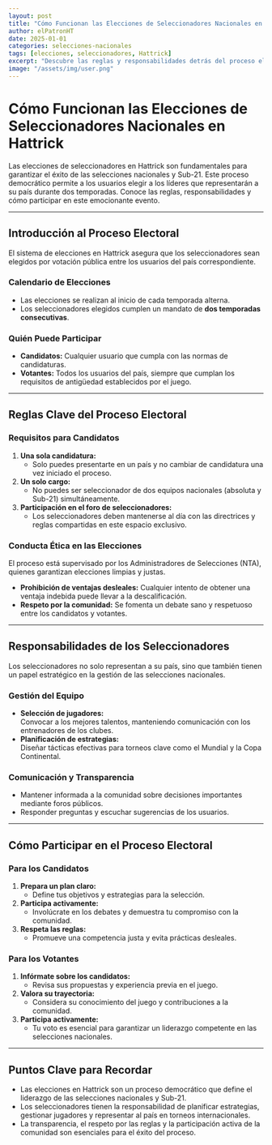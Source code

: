 ```yaml
---
layout: post
title: "Cómo Funcionan las Elecciones de Seleccionadores Nacionales en Hattrick"
author: elPatronHT
date: 2025-01-01
categories: selecciones-nacionales
tags: [elecciones, seleccionadores, Hattrick]
excerpt: "Descubre las reglas y responsabilidades detrás del proceso electoral de seleccionadores nacionales en Hattrick."
image: "/assets/img/user.png"
---
```


# Cómo Funcionan las Elecciones de Seleccionadores Nacionales en Hattrick

Las elecciones de seleccionadores en Hattrick son fundamentales para garantizar el éxito de las selecciones nacionales y Sub-21. Este proceso democrático permite a los usuarios elegir a los líderes que representarán a su país durante dos temporadas. Conoce las reglas, responsabilidades y cómo participar en este emocionante evento.

---

## Introducción al Proceso Electoral

El sistema de elecciones en Hattrick asegura que los seleccionadores sean elegidos por votación pública entre los usuarios del país correspondiente.

### Calendario de Elecciones

- Las elecciones se realizan al inicio de cada temporada alterna.
- Los seleccionadores elegidos cumplen un mandato de **dos temporadas consecutivas**.

### Quién Puede Participar

- **Candidatos:** Cualquier usuario que cumpla con las normas de candidaturas.
- **Votantes:** Todos los usuarios del país, siempre que cumplan los requisitos de antigüedad establecidos por el juego.

---

## Reglas Clave del Proceso Electoral

### Requisitos para Candidatos

1. **Una sola candidatura:**
   - Solo puedes presentarte en un país y no cambiar de candidatura una vez iniciado el proceso.
2. **Un solo cargo:**
   - No puedes ser seleccionador de dos equipos nacionales (absoluta y Sub-21) simultáneamente.
3. **Participación en el foro de seleccionadores:**
   - Los seleccionadores deben mantenerse al día con las directrices y reglas compartidas en este espacio exclusivo.

### Conducta Ética en las Elecciones

El proceso está supervisado por los Administradores de Selecciones (NTA), quienes garantizan elecciones limpias y justas.

- **Prohibición de ventajas desleales:** Cualquier intento de obtener una ventaja indebida puede llevar a la descalificación.
- **Respeto por la comunidad:** Se fomenta un debate sano y respetuoso entre los candidatos y votantes.

---

## Responsabilidades de los Seleccionadores

Los seleccionadores no solo representan a su país, sino que también tienen un papel estratégico en la gestión de las selecciones nacionales.

### Gestión del Equipo

- **Selección de jugadores:**  
   Convocar a los mejores talentos, manteniendo comunicación con los entrenadores de los clubes.
- **Planificación de estrategias:**  
   Diseñar tácticas efectivas para torneos clave como el Mundial y la Copa Continental.

### Comunicación y Transparencia

- Mantener informada a la comunidad sobre decisiones importantes mediante foros públicos.
- Responder preguntas y escuchar sugerencias de los usuarios.

---

## Cómo Participar en el Proceso Electoral

### Para los Candidatos

1. **Prepara un plan claro:**
   - Define tus objetivos y estrategias para la selección.
2. **Participa activamente:**
   - Involúcrate en los debates y demuestra tu compromiso con la comunidad.
3. **Respeta las reglas:**
   - Promueve una competencia justa y evita prácticas desleales.

### Para los Votantes

1. **Infórmate sobre los candidatos:**
   - Revisa sus propuestas y experiencia previa en el juego.
2. **Valora su trayectoria:**
   - Considera su conocimiento del juego y contribuciones a la comunidad.
3. **Participa activamente:**
   - Tu voto es esencial para garantizar un liderazgo competente en las selecciones nacionales.

---

## Puntos Clave para Recordar

- Las elecciones en Hattrick son un proceso democrático que define el liderazgo de las selecciones nacionales y Sub-21.
- Los seleccionadores tienen la responsabilidad de planificar estrategias, gestionar jugadores y representar al país en torneos internacionales.
- La transparencia, el respeto por las reglas y la participación activa de la comunidad son esenciales para el éxito del proceso.
